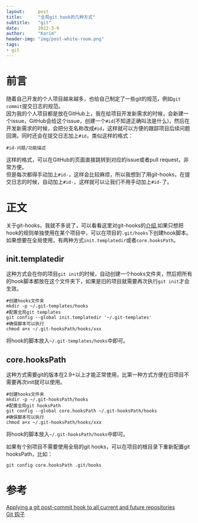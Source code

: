 ```yaml
---
layout:     post
title:      "全局git hook的几种方式"
subtitle:   "git"
date:       2022-3-9
author:     "Karim"
header-img: "img/post-white-room.png"
tags:
- git
---
```



# 前言  
随着自己开发的个人项目越来越多，也给自己制定了一些git的规范，例如`git commit`提交日志的规范。  
因为我的个人项目都是放在GitHub上，我在给项目开发新需求的时候，会新建一个issue，GitHub会给这个issue，创建一个`#id`(不知道正确叫法是什么)，然后在开发新需求的时候，会把分支名称改成`#id`，这样就可以方便的跟踪项目后续问题回溯，同时还会在提交日志加上`#id`，类似这样的格式：  
```
#id-问题/功能描述
```  
这样的格式，可以在GitHub的页面直接跳转到对应的issue或者pull request，非常方便。  
但是每次都得手动加上`#id-`，这样会比较麻烦，所以我想到了用git-hooks，在提交日志的时候，自动加上`#id-`，这样就可以让我们不用手动加上`#id-`了。


# 正文  
关于git-hooks，我就不多说了，可以看看这里对git-hooks的[介绍](https://git-scm.com/book/zh/v2/%E8%87%AA%E5%AE%9A%E4%B9%89-Git-Git-%E9%92%A9%E5%AD%90),如果只想把hook的规则单独使用在某个项目中，可以在项目的`.git/hooks`下创建hook脚本。  
如果想要在全局使用，有两种方式`init.templatedir`或者`core.hooksPath`。  

## init.templatedir  
这种方式会在你的项目`git init`的时候，自动创建一个hooks文件夹，然后把所有的hook脚本都放在这个文件夹下，如果是旧的项目就需要再次执行`git init`才会生效。  
```
#创建hooks文件夹
mkdir -p ~/.git-templates/hooks
#配置全局git templates
git config --global init.templatedir '~/.git-templates'  
#确保脚本可以执行
chmod a+x ~/.git-hooksPath/hooks/xxx
```
将hook的脚本放入`~/.git-templates/hooks`中即可。  

## core.hooksPath  
这种方式需要git的版本在2.9+以上才能正常使用，比第一种方式方便在旧项目不需要再次init就可以使用。
```
#创建hooks文件夹
mkdir -p ~/.git-hooksPath/hooks
#配置全局git hooksPath
git config --global core.hooksPath ~/.git-hooksPath/hooks  
#确保脚本可以执行
chmod a+x ~/.git-hooksPath/hooks/xxx
```
将hook的脚本放入`~/.git-hooksPath/hooks`中即可。  

如果有个别项目不需要使用全局的git hooks，可以在项目的根目录下重新配置git hooksPath，比如：
```
git config core.hooksPath .git/hooks 
```

# 参考  
[Applying a git post-commit hook to all current and future repositories](https://stackoverflow.com/questions/2293498/applying-a-git-post-commit-hook-to-all-current-and-future-repositories)   
[Git 钩子](https://git-scm.com/book/zh/v2/%E8%87%AA%E5%AE%9A%E4%B9%89-Git-Git-%E9%92%A9%E5%AD%90)